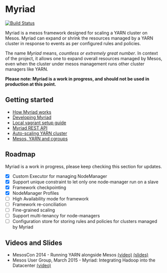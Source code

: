 # Myriad

[![Build Status](https://travis-ci.org/mesos/myriad.svg)](https://travis-ci.org/mesos/myriad)

Myriad is a mesos framework designed for scaling a YARN cluster on Mesos. Myriad can expand or shrink the resources managed by a YARN cluster in response to events as per configured rules and policies.

The name _Myriad_ means, _countless or extremely great number_. In context of the project, it allows one to expand overall resources managed by Mesos, even when the cluster under mesos management runs other cluster managers like YARN.

**Please note: Myriad is a work in progress, and should not be used in production at this point.**

## Getting started

* [How Myriad works](docs/how-it-works.md)
* [Developing Myriad](docs/myriad-dev.md)
* [Local vagrant setup guide](docs/vagrant.md)
* [Myriad REST API](docs/API.md)
* [Auto-scaling YARN cluster](docs/control-plane-algorithm.md)
* [Mesos, YARN and cgroups](docs/cgroups.md)

## Roadmap
Myriad is a work in progress, please keep checking this section for updates.

- [x] Custom Executor for managing NodeManager
- [x] Support unique constraint to let only one node-manager run on a slave
- [x] Framework checkpointing
- [x] NodeManager Profiles
- [ ] High Availability mode for framework
- [ ] Framework re-conciliation
- [ ] Fine-grained scaling
- [ ] Support multi-tenancy for node-managers
- [ ] Configuration store for storing rules and policies for clusters managed by Myriad

## Videos and Slides
* MesosCon 2014 - Running YARN alongside Mesos [(video)](https://www.youtube.com/watch?v=d7vZWm_xS9c) [(slides)](https://speakerdeck.com/mohit/running-yarn-alongside-mesos-mesoscon-2014)
* Mesos User Group, March 2015 - Myriad: Integrating Hadoop into the Datacenter [(video)](http://www.youtube.com/watch?v=UMu9n4f62GI)
